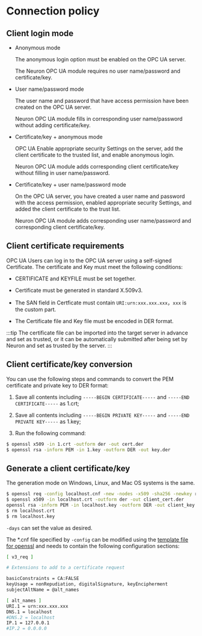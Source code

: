 # Connection policy

## Client login mode

* Anonymous mode
    
    The anonymous login option must be enabled on the OPC UA server.

    The Neuron OPC UA module requires no user name/password and certificate/key.

* User name/password mode

    The user name and password that have access permission have been created on the OPC UA server.

    Neuron OPC UA module fills in corresponding user name/password without adding certificate/key.

* Certificate/key + anonymous mode

    OPC UA Enable appropriate security Settings on the server, add the client certificate to the trusted list, and enable anonymous login.

    Neuron OPC UA module adds corresponding client certificate/key without filling in user name/password.

* Certificate/key + user name/password mode

    On the OPC UA server, you have created a user name and password with the access permission, enabled appropriate security Settings, and added the client certificate to the trust list.

    Neuron OPC UA module adds corresponding user name/password and corresponding client certificate/key.

## Client certificate requirements

OPC UA Users can log in to the OPC UA server using a self-signed Certificate. The certificate and Key must meet the following conditions:

* CERTIFICATE and KEYFILE must be set together.

* Certificate must be generated in standard X.509v3.

* The SAN field in Certficate must contain `URI:urn:xxx.xxx.xxx`，`xxx` is the custom part.

* The Certificate file and Key file must be encoded in DER format.

:::tip
The certificate file can be imported into the target server in advance and set as trusted, or it can be automatically submitted after being set by Neuron and set as trusted by the server.
:::

## Client certificate/key conversion

You can use the following steps and commands to convert the PEM certificate and private key to DER format:

1. Save all contents including `-----BEGIN CERTIFICATE-----` and `-----END CERTIFICATE-----` as 1.crt; <br />

2. Save all contents including `-----BEGIN PRIVATE KEY-----` and `-----END PRIVATE KEY-----` as 1.key; <br />

3. Run the following command:

```sh
$ openssl x509 -in 1.crt -outform der -out cert.der   
$ openssl rsa -inform PEM -in 1.key -outform DER -out key.der
```

## Generate a client certificate/key

The generation mode on Windows, Linux, and Mac OS systems is the same.

```sh
$ openssl req -config localhost.cnf -new -nodes -x509 -sha256 -newkey rsa:2048 -keyout localhost.key -days 365 -subj "/C=DE/O=neuron/CN=NeuronClient@localhost" -out localhost.crt
$ openssl x509 -in localhost.crt -outform der -out client_cert.der
openssl rsa -inform PEM -in localhost.key -outform DER -out client_key.der
$ rm localhost.crt
$ rm localhost.key
```

`-days` can set the value as desired.

The *.cnf file specified by `-config` can be modified using the [template file for openssl](https://github.com/openssl/openssl/blob/master/apps/openssl.cnf) and needs to contain the following configuration sections:


```sh
[ v3_req ]

# Extensions to add to a certificate request

basicConstraints = CA:FALSE
keyUsage = nonRepudiation, digitalSignature, keyEncipherment
subjectAltName = @alt_names

[ alt_names ]
URI.1 = urn:xxx.xxx.xxx
DNS.1 = localhost
#DNS.2 = localhost
IP.1 = 127.0.0.1
#IP.2 = 0.0.0.0
```
